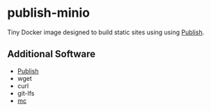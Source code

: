 # publish-minio

Tiny Docker image designed to build static sites using using [Publish](https://github.com/JohnSundell/Publish).

## Additional Software

- [Publish](https://github.com/JohnSundell/Publish)
- wget
- curl
- git-lfs
- [mc](min.io)

